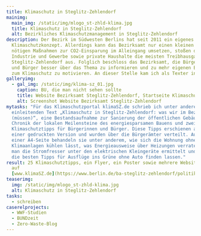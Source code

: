 ```yaml
---
title: Klimaschutz in Steglitz-Zehlendorf
mainimg:
  main_img: /static/img/mlogo_st-zhld-klima.jpg
  title: Klimaschutz in Steglitz-Zehlendorf
  alt: Bezirkliches Klimaschutzmanagement in Steglitz-Zehlendorf
description: Der Bezirk im Südwesten Berlins hat seit 2011 ein eigenes
  Klimaschutzkonzept. Allerdings kann das Bezirksamt nur einen kleinen Teil der
  nötigen Maßnahmen zur CO2-Einsparung im Alleingang umsetzen, stoßen doch
  Industrie und Gewerbe sowie private Haushalte die meisten Treibhausgase in
  Steglitz-Zehlendorf aus. Folglich beschloss das Bezirksamt, die Bürgerinnen
  und Bürger besser über das Thema zu informieren und zu mehr eigenen Beiträgen
  zum Klimaschutz zu motivieren. An dieser Stelle kam ich als Texter ins Spiel.
galleryimg:
  - gal_img: /static/img/klima-sz_01.jpg
    caption: BU, die man nicht sehen sollte
    title: Website Bezirksamt Steglitz-Zehlendorf, Startseite Klimaschutz
    alt: Screenshot Website Bezirksamt Steglitz-Zehlendorf
mytasks: "Für das Klimaschutzportal klimaSZ.de schrieb ich unter anderem den
  einleitenden Text „Klimaschutz in Steglitz-Zehlendorf: was wir im Bezirk tun
  (müssen)“, eine Bestandsaufnahme zur Sanierung der öffentlichen Gebäude, eine
  Chronik der lokalen Meilensteine des energiesparsamen Bauens und zwei Dutzend
  Klimaschutztipps für Bürgerinnen und Bürger. Diese Tipps erschienen auch in
  einer gedruckten Version und wurden über die Bürgerämter verteilt. Auf jeweils
  einer A4-Seite behandeln sie unter anderem, wie sich die Wohnung ohne
  Klimaanlagen kühlen lässt, was Energieausweise über Heizungen verraten, wie
  man die Stromfresser unter den elektrischen Kleingeräte ermittelt und wo sich
  die besten Tipps für Ausflüge ins Grüne ohne Auto finden lassen."
result: 25 Klimaschutztipps, ein Flyer, ein Poster sowie mehrere Websitetexte
  auf
  [www.klimaSZ.de](https://www.berlin.de/ba-steglitz-zehlendorf/politik-und-verwaltung/aemter/umwelt-und-naturschutzamt/zukunft/artikel.37305.php)
teaserimg:
  img: /static/img/mlogo_st-zhld-klima.jpg
  alt: Klimaschutz in Steglitz-Zehlendorf
tasks:
  - schreiben
caserelprojects:
  - WWF-Studien
  - BUNDzeit
  - Zero-Waste-Blog
---
```

